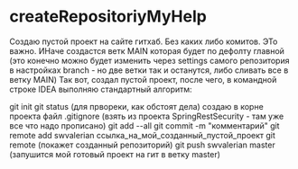 # createRepositoriyMyHelp
Создаю пустой проект на сайте гитхаб. Без каких либо комитов. ЭТо важно. ИНаче создастся ветк MAIN которая будет по дефолту главной (это конечно можно будет изменить через settings самого репозитория в настройках branch - но две ветки так и останутся, либо сливать все в ветку MAIN) 
Так вот, создал пустой проект, после чего, в командной строке IDEA выполняю стандартный алгоритм:

git init 
git status (для првореки, как обстоят дела)
создаю в корне проекта файл .gitignore (взять из проекта SpringRestSecurity - там уже все что надо прописано)
git add --all
git commit -m "комментарий"
git remote add swvalerian ссылка_на_мой_созданный_пустой_проект
git remote (покажет созданный репозиторий)
git push swvalerian master (запушится мой готовый проект на гит в ветку master)
